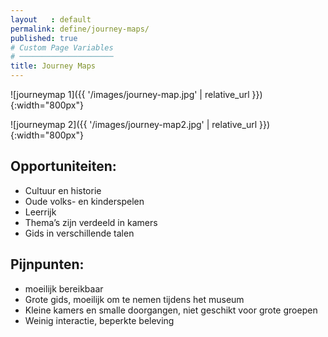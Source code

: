 ```yaml
---
layout   : default
permalink: define/journey-maps/
published: true
# Custom Page Variables
# ─────────────────────
title: Journey Maps
---
```


![journeymap 1]({{ '/images/journey-map.jpg' | relative_url }}){:width="800px"}

![journeymap 2]({{ '/images/journey-map2.jpg' | relative_url }}){:width="800px"}

Opportuniteiten:
----------------

- Cultuur en historie
- Oude volks- en kinderspelen
- Leerrijk
- Thema’s zijn verdeeld in kamers
- Gids in verschillende talen

Pijnpunten:
-----------

- moeilijk bereikbaar
- Grote gids, moeilijk om te nemen tijdens het museum
- Kleine kamers en smalle doorgangen, niet geschikt voor grote groepen
- Weinig interactie, beperkte beleving
